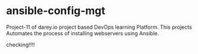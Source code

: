 # ansible-config-mgt
Project-11 of darey.io project based DevOps learning Platform. This projects Automates the process of installing webservers using Ansible.

checking!!!!
